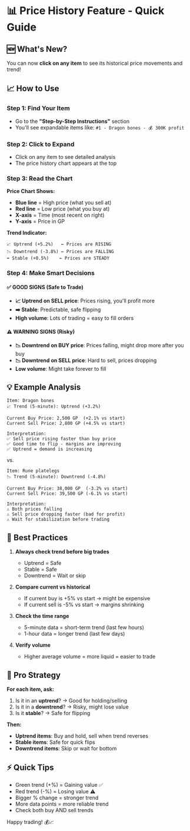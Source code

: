 # 📊 Price History Feature - Quick Guide

## 🆕 What's New?

You can now **click on any item** to see its historical price movements and trend!

## 📈 How to Use

### Step 1: Find Your Item
- Go to the **"Step-by-Step Instructions"** section
- You'll see expandable items like: `#1 - Dragon bones - 💰 300K profit`

### Step 2: Click to Expand
- Click on any item to see detailed analysis
- The price history chart appears at the top

### Step 3: Read the Chart

**Price Chart Shows:**
- **Blue line** = High price (what you sell at)
- **Red line** = Low price (what you buy at)
- **X-axis** = Time (most recent on right)
- **Y-axis** = Price in GP

**Trend Indicator:**
```
📈 Uptrend (+5.2%)   ← Prices are RISING
📉 Downtrend (-3.8%) ← Prices are FALLING  
➡️ Stable (+0.5%)    ← Prices are STEADY
```

### Step 4: Make Smart Decisions

#### ✅ GOOD SIGNS (Safe to Trade)
- **📈 Uptrend on SELL price**: Prices rising, you'll profit more
- **➡️ Stable**: Predictable, safe flipping
- **High volume**: Lots of trading = easy to fill orders

#### ⚠️ WARNING SIGNS (Risky)
- **📉 Downtrend on BUY price**: Prices falling, might drop more after you buy
- **📉 Downtrend on SELL price**: Hard to sell, prices dropping
- **Low volume**: Might take forever to fill

## 💡 Example Analysis

```
Item: Dragon bones
📈 Trend (5-minute): Uptrend (+3.2%)

Current Buy Price: 2,500 GP  (+2.1% vs start)
Current Sell Price: 2,800 GP (+4.5% vs start)

Interpretation:
✅ Sell price rising faster than buy price
✅ Good time to flip - margins are improving
✅ Uptrend = demand is increasing
```

vs.

```
Item: Rune platelegs  
📉 Trend (5-minute): Downtrend (-4.8%)

Current Buy Price: 38,000 GP  (-3.2% vs start)
Current Sell Price: 39,500 GP (-6.1% vs start)

Interpretation:
⚠️ Both prices falling
⚠️ Sell price dropping faster (bad for profit)
⚠️ Wait for stabilization before trading
```

## 🎯 Best Practices

1. **Always check trend before big trades**
   - Uptrend = Safe
   - Stable = Safe
   - Downtrend = Wait or skip

2. **Compare current vs historical**
   - If current buy is +5% vs start → might be expensive
   - If current sell is -5% vs start → margins shrinking

3. **Check the time range**
   - 5-minute data = short-term trend (last few hours)
   - 1-hour data = longer trend (last few days)

4. **Verify volume**
   - Higher average volume = more liquid = easier to trade

## 🚀 Pro Strategy

**For each item, ask:**
1. Is it in an **uptrend**? → Good for holding/selling
2. Is it in a **downtrend**? → Risky, might lose value
3. Is it **stable**? → Safe for flipping

**Then:**
- **Uptrend items**: Buy and hold, sell when trend reverses
- **Stable items**: Safe for quick flips
- **Downtrend items**: Skip or wait for bottom

## ⚡ Quick Tips

- Green trend (+%) = Gaining value ✅
- Red trend (-%) = Losing value ⚠️
- Bigger % change = stronger trend
- More data points = more reliable trend
- Check both buy AND sell trends

Happy trading! 💰📈
